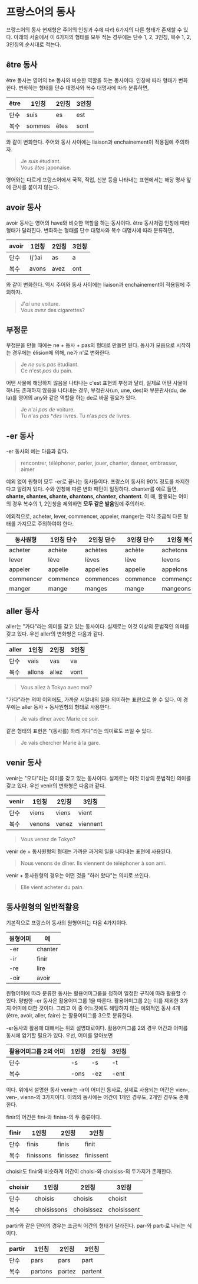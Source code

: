 <!---
title: "프랑스어의 동사"
category: French
language: Korean
--->

# 프랑스어의 동사

프랑스어의 동사 현재형은 주어의 인칭과 수에 따라 6가지의 다른 형태가 존재할 수 있다.
아래의 서술에서 이 6가지의 형태를 모두 적는 경우에는
단수 1, 2, 3인칭, 복수 1, 2, 3인칭의 순서대로 적는다.

## être 동사

être 동사는 영어의 be 동사와 비슷한 역할을 하는 동사이다.  인칭에 따라 형태가
변화한다. 변화하는 형태를 단수 대명사와 복수 대명사에 따라 분류하면,

| être | 1인칭  | 2인칭 | 3인칭 |
| ---  | ---    | ---   | ---   |
| 단수 | suis   | es    | est   |
| 복수 | sommes | êtes  | sont  |

와 같이 변화한다. 주어와 동사 사이에는 liaison과 enchainement이 적용됨에
주의하자.

> Je *suis* étudiant.  
> Vous *êtes* japonaise.

영어와는 다르게 프랑스어에서 국적, 직업, 신분 등을 나타내는
표현에서는 해당 명사 앞에 관사를 붙이지 않는다.

## avoir 동사

avoir 동사는 영어의 have와 비슷한 역할을 하는 동사이다. être 동사처럼 인칭에
따라 형태가 달라진다.  변화하는 형태를 단수 대명사와 복수 대명사에 따라
분류하면,

| avoir | 1인칭  | 2인칭 | 3인칭 |
| ---   | ---    | ---   | ---   |
| 단수  | (j')ai | as    | a     |
| 복수  | avons  | avez  | ont   |

와 같이 변화한다. 역시 주어와 동사 사이에는 liaison과 enchaînement이 적용됨에
주의하자.

> J'*ai* une voiture.  
> Vous *avez* des cigarettes?

## 부정문

부정문을 만들 때에는 ne + 동사 + pas의 형태로 만들면 된다.  동사가 모음으로
시작하는 경우에는 élision에 의해, ne가 n'로 변화한다.

> Je *ne* suis *pas* étudiant.  
> Ce *n*'est *pas* du pain.

어떤 사물에 해당하지 않음을 나타나는 c'est 표현의 부정과 달리, 실제로 어떤
사물이 하나도 존재하지 않음을 나타내는 경우, 부정관사(un, une, des)와
부분관사(du, de la)를 영어의 any와 같은 역할을 하는 de로 바꿀 필요가 있다.

> Je *n*'ai *pas* *de* voiture.  
> Tu *n*'as *pas* \**des* livres. Tu *n*'as *pas* *de* livres.

## -er 동사

-er 동사의 예는 다음과 같다.

> rencontrer, téléphoner, parler, jouer, chanter, danser, embrasser, aimer

예외 없이 원형이 모두 -er로 끝나는 동사들이다. 프랑스어 동사의 90% 정도를
차지한다고 알려져 있다.  수와 인칭에 따른 변화 패턴이 일정하다. chant*er*를
예로 들면, **chante, chantes, chante, chantons, chantez, chantent**. 이 때,
활용되는 어미의 경우 복수의 1, 2인칭을 제외하면 **모두 같은 발음**임에
주의하자.

예외적으로, acheter, lever, commencer, appeler, manger는 각각 조금씩 다른
형태를 가지므로 주의하여야 한다.

| 동사원형  | 1인칭 단수 | 2인칭 단수 | 3인칭 단수 | 1인칭 복수 | 2인칭 복수 | 3인칭 복수 |
| ---       | ---        | ---        | ---        | ---        | ---        | ---        |
| acheter   | achète     | achètes    | achète     | achetons   | achetez    | achètent   |
| lever     | lève       | lèves      | lève       | levons     | levez      | lèvent     |
| appeler   | appelle    | appelles   | appelle    | appelons   | appelez    | appellent  |
| commencer | commence   | commences  | commence   | commençons | commencez  | commencent |
| manger    | mange      | manges     | mange      | mangeons   | mangez     | mangent    |

## aller 동사

aller는 "가다"라는 의미를 갖고 있는 동사이다. 실제로는 이것 이상의 문법적인
의미를 갖고 있다. 우선 aller의 변화형은 다음과 같다.

| aller | 1인칭  | 2인칭 | 3인칭 |
| ---   | ---    | ---   | ---   |
| 단수  | vais   | vas   | va    |
| 복수  | allons | allez | vont  |

> Vous allez à Tokyo avec moi?

"가다"라는 의미 이외에도, 가까운 시일내의 일을 의미하는 표현으로 쓸 수 있다.
이 경우에는 aller 동사 + 동사원형의 형태로 사용한다.

> Je vais dîner avec Marie ce soir.

같은 형태의 표현은 "(동사를) 하러 가다"라는 의미로도 쓰일 수 있다.

> Je vais chercher Marie à la gare.

## venir 동사

venir는 "오다"라는 의미를 갖고 있는 동사이다. 실제로는 이것 이상의 문법적인
의미를 갖고 있다.  우선 venir의 변화형은 다음과 같다.

| venir | 1인칭  | 2인칭 | 3인칭    |
| ---   | ---    | ---   | ---      |
| 단수  | viens  | viens | vient    |
| 복수  | venons | venez | viennent |

> Vous venez de Tokyo?

venir de + 동사원형의 형태는 가까운 과거의 일을 나타내는 표현에 사용된다.

> Nous venons de dîner.
> Ils viennent de téléphoner à son ami.

venir + 동사원형의 경우는 어떤 것을 "하러 왔다"는 의미로 쓰인다.

> Elle vient acheter du pain.

## 동사원형의 일반적활용

기본적으로 프랑스어 동사의 원형어미는 다음 4가지이다.

| 원형어미 | 예      |
| ---      | ---     |
| -er      | chanter |
| -ir      | finir   |
| -re      | lire    |
| -oir     | avoir   |

원형어미에 따라 분류한 동사는 활용어미그룹을 정하여 일정한 규칙에 따라 활용할
수 있다. 평범한 -er 동사은 활용어미그룹 1을 따른다.  활용어미그룹 2는 이를
제외한 3가지 어미에 대한 것이다.  그리고 이 중 어느것에도 해당하지 않는
예외적인 동사 4개 (être, avoir, aller, faire) 는 활용어미그룹 3으로 분류한다.

-er동사의 활용에 대해서는 위의 설명대로이다.
활용어미그룹 2의 경우 어간과 어미를 동시에 암기할 필요가 있다.
우선, 어미를 알아보면

| 활용어미그룹 2의 어미 | 1인칭 | 2인칭 | 3인칭 |
| ---                   | ---   | ---   | ---   |
| 단수                  | -s    | -s    | -t    |
| 복수                  | -ons  | -ez   | -ent  |

이다. 위에서 설명한 동사 venir는 -ir이 어미인 동사로, 실제로 사용되는 어간은
vien-, ven-, vienn-의 3가지이다. 이외의 동사에는 어간이 1개인 경우도, 2개인
경우도 존재한다.

finir의 어간은 fini-와 finiss-의 두 종류이다.

| finir | 1인칭     | 2인칭    | 3인칭     |
| ---   | ---       | ---      | ---       |
| 단수  | finis     | finis    | finit     |
| 복수  | finissons | finissez | finissent |

choisir도 finir와 비슷하게 어간이 choisi-와 choisiss-의 두가지가 존재한다.

| choisir | 1인칭       | 2인칭      | 3인칭       |
| ---     | ---         | ---        | ---         |
| 단수    | choisis     | choisis    | choisit     |
| 복수    | choisissons | choisissez | choisissent |

partir와 같은 단어의 경우는 조금씩 어간의 형태가 달라진다.
par-와 part-로 나뉘는 식이다.

| partir | 1인칭   | 2인칭  | 3인칭   |
| ---    | ---     | ---    | ---     |
| 단수   | pars    | pars   | part    |
| 복수   | partons | partez | partent |

